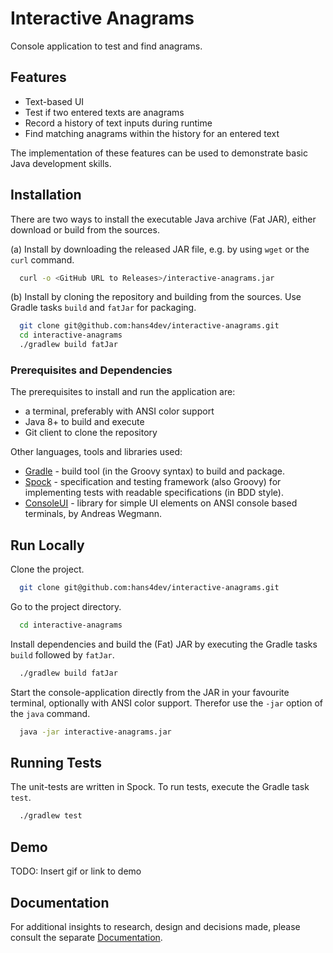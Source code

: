 
# Interactive Anagrams


Console application to test and find anagrams.


## Features

- Text-based UI
- Test if two entered texts are anagrams
- Record a history of text inputs during runtime
- Find matching anagrams within the history for an entered text

The implementation of these features can be used to demonstrate basic Java development skills.
## Installation
There are two ways to install the executable Java archive (Fat JAR), either download or build from the sources. 

(a) Install by downloading the released JAR file, e.g. by using `wget` or the `curl` command.

```bash
  curl -o <GitHub URL to Releases>/interactive-anagrams.jar
```

(b) Install by cloning the repository and building from the sources. Use Gradle tasks `build` and `fatJar` for packaging.

```bash
  git clone git@github.com:hans4dev/interactive-anagrams.git
  cd interactive-anagrams
  ./gradlew build fatJar
```

### Prerequisites and Dependencies
The prerequisites to install and run the application are:

* a terminal, preferably with ANSI color support
* Java 8+ to build and execute 
* Git client to clone the repository

Other languages, tools and libraries used:

* [Gradle](https://gradle.org/) - build tool (in the Groovy syntax) to build and package.
* [Spock](https://spockframework.org/) - specification and testing framework (also Groovy) for implementing tests with readable specifications (in BDD style).
* [ConsoleUI](https://github.com/awegmann/consoleui) - library for simple UI elements on ANSI console based terminals, by Andreas Wegmann.

## Run Locally

Clone the project.

```bash
  git clone git@github.com:hans4dev/interactive-anagrams.git
```

Go to the project directory.

```bash
  cd interactive-anagrams
```

Install dependencies and build the (Fat) JAR by executing the Gradle tasks `build` followed by `fatJar`.

```bash
  ./gradlew build fatJar
```

Start the console-application directly from the JAR in your favourite terminal, optionally with ANSI color support. Therefor use the `-jar` option of the `java` command. 

```bash
  java -jar interactive-anagrams.jar
```


## Running Tests

The unit-tests are written in Spock.
To run tests, execute the Gradle task `test`.

```bash
  ./gradlew test
```


## Demo

TODO: Insert gif or link to demo


## Documentation

For additional insights to research, design and decisions made, please consult the separate [Documentation](docs).